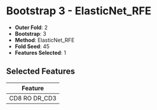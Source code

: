 # Bootstrap 3 - ElasticNet_RFE

- **Outer Fold**: 2
- **Bootstrap**: 3
- **Method**: ElasticNet_RFE
- **Fold Seed**: 45
- **Features Selected**: 1

## Selected Features

| Feature |
|---------|
| CD8 RO DR_CD3 |
